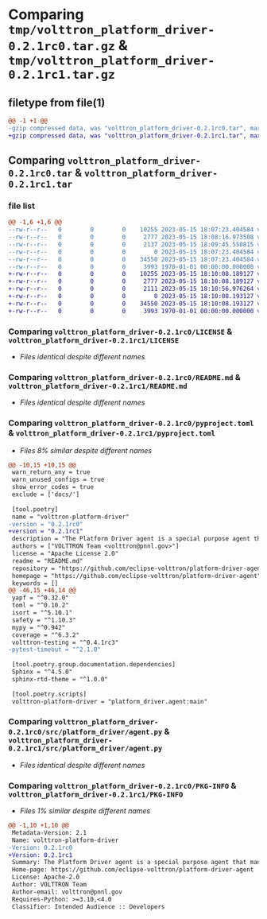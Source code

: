 # Comparing `tmp/volttron_platform_driver-0.2.1rc0.tar.gz` & `tmp/volttron_platform_driver-0.2.1rc1.tar.gz`

## filetype from file(1)

```diff
@@ -1 +1 @@
-gzip compressed data, was "volttron_platform_driver-0.2.1rc0.tar", max compression
+gzip compressed data, was "volttron_platform_driver-0.2.1rc1.tar", max compression
```

## Comparing `volttron_platform_driver-0.2.1rc0.tar` & `volttron_platform_driver-0.2.1rc1.tar`

### file list

```diff
@@ -1,6 +1,6 @@
--rw-r--r--   0        0        0    10255 2023-05-15 18:07:23.404584 volttron_platform_driver-0.2.1rc0/LICENSE
--rw-r--r--   0        0        0     2777 2023-05-15 18:08:16.973508 volttron_platform_driver-0.2.1rc0/README.md
--rw-r--r--   0        0        0     2137 2023-05-15 18:09:45.550815 volttron_platform_driver-0.2.1rc0/pyproject.toml
--rw-r--r--   0        0        0        0 2023-05-15 18:07:23.404584 volttron_platform_driver-0.2.1rc0/src/platform_driver/__init__.py
--rw-r--r--   0        0        0    34550 2023-05-15 18:07:23.404584 volttron_platform_driver-0.2.1rc0/src/platform_driver/agent.py
--rw-r--r--   0        0        0     3993 1970-01-01 00:00:00.000000 volttron_platform_driver-0.2.1rc0/PKG-INFO
+-rw-r--r--   0        0        0    10255 2023-05-15 18:10:08.189127 volttron_platform_driver-0.2.1rc1/LICENSE
+-rw-r--r--   0        0        0     2777 2023-05-15 18:10:08.189127 volttron_platform_driver-0.2.1rc1/README.md
+-rw-r--r--   0        0        0     2111 2023-05-15 18:10:56.976264 volttron_platform_driver-0.2.1rc1/pyproject.toml
+-rw-r--r--   0        0        0        0 2023-05-15 18:10:08.193127 volttron_platform_driver-0.2.1rc1/src/platform_driver/__init__.py
+-rw-r--r--   0        0        0    34550 2023-05-15 18:10:08.193127 volttron_platform_driver-0.2.1rc1/src/platform_driver/agent.py
+-rw-r--r--   0        0        0     3993 1970-01-01 00:00:00.000000 volttron_platform_driver-0.2.1rc1/PKG-INFO
```

### Comparing `volttron_platform_driver-0.2.1rc0/LICENSE` & `volttron_platform_driver-0.2.1rc1/LICENSE`

 * *Files identical despite different names*

### Comparing `volttron_platform_driver-0.2.1rc0/README.md` & `volttron_platform_driver-0.2.1rc1/README.md`

 * *Files identical despite different names*

### Comparing `volttron_platform_driver-0.2.1rc0/pyproject.toml` & `volttron_platform_driver-0.2.1rc1/pyproject.toml`

 * *Files 8% similar despite different names*

```diff
@@ -10,15 +10,15 @@
 warn_return_any = true
 warn_unused_configs = true
 show_error_codes = true
 exclude = ['docs/']
 
 [tool.poetry]
 name = "volttron-platform-driver"
-version = "0.2.1rc0"
+version = "0.2.1rc1"
 description = "The Platform Driver agent is a special purpose agent that manages communication between the Volttron platform and devices. The Platform driver features a number of endpoints for collecting data and sending control signals using the message bus and automatically publishes data to the bus on a specified interval."
 authors = ["VOLTTRON Team <volttron@pnnl.gov>"]
 license = "Apache License 2.0"
 readme = "README.md"
 repository = "https://github.com/eclipse-volttron/platform-driver-agent"
 homepage = "https://github.com/eclipse-volttron/platform-driver-agent"
 keywords = []
@@ -46,15 +46,14 @@
 yapf = "^0.32.0"
 toml = "^0.10.2"
 isort = "^5.10.1"
 safety = "^1.10.3"
 mypy = "^0.942"
 coverage = "^6.3.2"
 volttron-testing = "^0.4.1rc3"
-pytest-timeout = "^2.1.0"
 
 [tool.poetry.group.documentation.dependencies]
 Sphinx = "^4.5.0"
 sphinx-rtd-theme = "^1.0.0"
 
 [tool.poetry.scripts]
 volttron-platform-driver = "platform_driver.agent:main"
```

### Comparing `volttron_platform_driver-0.2.1rc0/src/platform_driver/agent.py` & `volttron_platform_driver-0.2.1rc1/src/platform_driver/agent.py`

 * *Files identical despite different names*

### Comparing `volttron_platform_driver-0.2.1rc0/PKG-INFO` & `volttron_platform_driver-0.2.1rc1/PKG-INFO`

 * *Files 1% similar despite different names*

```diff
@@ -1,10 +1,10 @@
 Metadata-Version: 2.1
 Name: volttron-platform-driver
-Version: 0.2.1rc0
+Version: 0.2.1rc1
 Summary: The Platform Driver agent is a special purpose agent that manages communication between the Volttron platform and devices. The Platform driver features a number of endpoints for collecting data and sending control signals using the message bus and automatically publishes data to the bus on a specified interval.
 Home-page: https://github.com/eclipse-volttron/platform-driver-agent
 License: Apache-2.0
 Author: VOLTTRON Team
 Author-email: volttron@pnnl.gov
 Requires-Python: >=3.10,<4.0
 Classifier: Intended Audience :: Developers
```

